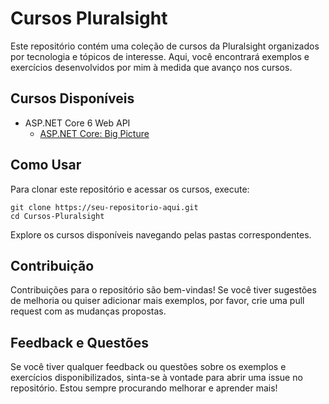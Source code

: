 <h1>Cursos Pluralsight</h1>
<p>Este repositório contém uma coleção de cursos da Pluralsight organizados por tecnologia e tópicos de interesse. Aqui, você encontrará exemplos e exercícios desenvolvidos por mim à medida que avanço nos cursos.</p>

<h2>Cursos Disponíveis</h2>
<ul>
  <li>ASP.NET Core 6 Web API
    <ul>
      <li><a href="/ASP-NET-Core-6-Web-API/ASP-NET-Core-Big-Picture/">ASP.NET Core: Big Picture</a></li>
    </ul>
  </li>
</ul>

<h2>Como Usar</h2>
<p>Para clonar este repositório e acessar os cursos, execute:</p>
<pre><code>git clone https://seu-repositorio-aqui.git
cd Cursos-Pluralsight</code></pre>

<p>Explore os cursos disponíveis navegando pelas pastas correspondentes.</p>

<h2>Contribuição</h2>
<p>Contribuições para o repositório são bem-vindas! Se você tiver sugestões de melhoria ou quiser adicionar mais exemplos, por favor, crie uma pull request com as mudanças propostas.</p>

<h2>Feedback e Questões</h2>
<p>Se você tiver qualquer feedback ou questões sobre os exemplos e exercícios disponibilizados, sinta-se à vontade para abrir uma issue no repositório. Estou sempre procurando melhorar e aprender mais!</p>
